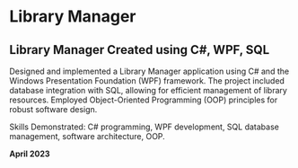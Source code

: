 # Library Manager
## Library Manager Created using C#, WPF, SQL

Designed and implemented a Library Manager application using C# and the Windows Presentation Foundation (WPF) framework. 
The project included database integration with SQL, allowing for efficient management of library resources. 
Employed Object-Oriented Programming (OOP) principles for robust software design.

Skills Demonstrated: C# programming, WPF development, SQL database management, software architecture, OOP.

**April 2023**

